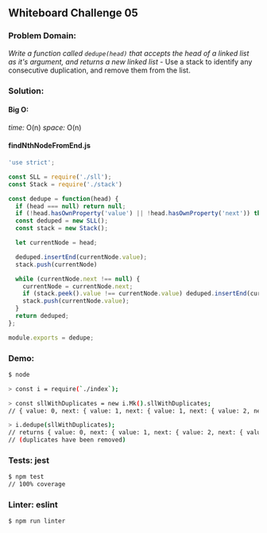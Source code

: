 ## Whiteboard Challenge 05

### Problem Domain:

*Write a function called `dedupe(head)` that accepts the head of a linked list as it's argument, and returns a new linked list*
    - Use a stack to identify any consecutive duplication, and remove them from the list.

### Solution:

#### Big O:
*time:* O(n)
*space:* O(n)

#### findNthNodeFromEnd.js
```js
'use strict';

const SLL = require('./sll');
const Stack = require('./stack')

const dedupe = function(head) {
  if (head === null) return null;
  if (!head.hasOwnProperty('value') || !head.hasOwnProperty('next')) throw (`Error: Invalid input: ${head}`);
  const deduped = new SLL();
  const stack = new Stack();

  let currentNode = head;

  deduped.insertEnd(currentNode.value);
  stack.push(currentNode)

  while (currentNode.next !== null) {
    currentNode = currentNode.next;
    if (stack.peek().value !== currentNode.value) deduped.insertEnd(currentNode.value);
    stack.push(currentNode.value);
  }
  return deduped;
};

module.exports = dedupe;
```

### Demo:

```sh
$ node

> const i = require(`./index`);

> const sllWithDuplicates = new i.Mk().sllWithDuplicates;
// { value: 0, next: { value: 1, next: { value: 1, next: { value: 2, next: { value: 3, next: { value: 3, next: null } } } } } }

> i.dedupe(sllWithDuplicates);
// returns { value: 0, next: { value: 1, next: { value: 2, next: { value: 3, next: null } } } }
// (duplicates have been removed)
```

### Tests: jest

```sh
$ npm test
// 100% coverage
```

### Linter: eslint

```sh
$ npm run linter
```
